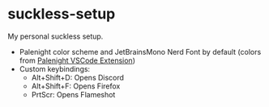 # suckless-setup

My personal suckless setup.

- Palenight color scheme and JetBrainsMono Nerd Font by default (colors from [Palenight VSCode Extension](https://github.com/whizkydee/vscode-palenight-theme/))
- Custom keybindings:
    - Alt+Shift+D: Opens Discord
    - Alt+Shift+F: Opens Firefox
    - PrtScr: Opens Flameshot
